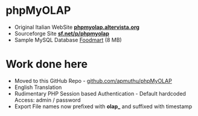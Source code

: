 phpMyOLAP
=========
* Original Italian WebSite <a href='http://phpmyolap.altervista.org'><b>phpmyolap.altervista.org</b></a>
* Sourceforge Site <a href='http://sourceforge.net/projects/phpmyolap/'><b>sf.net/p/phpmyolap</b></a>
* Sample MySQL Database [Foodmart](https://sites.google.com/a/dlpage.phi-integration.com/pentaho/mondrian/mysql-foodmart-database) (8 MB)

Work done here
==============
* Moved to this GitHub Repo - [github.com/apmuthu/phpMyOLAP](https://github.com/apmuthu/phpMyOLAP)
* English Translation
* Rudimentary PHP Session based Authentication - Default hardcoded Access: admin / password
* Export File names now prefixed with <b>olap_</b> and suffixed with timestamp
